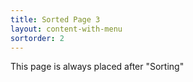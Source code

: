 ```yaml
---
title: Sorted Page 3
layout: content-with-menu
sortorder: 2
---
```


This page is always placed after "Sorting"
